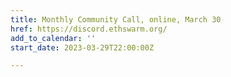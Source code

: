 ```yaml
---
title: Monthly Community Call, online, March 30
href: https://discord.ethswarm.org/
add_to_calendar: ''
start_date: 2023-03-29T22:00:00Z

---
```

